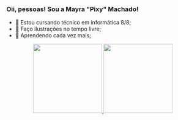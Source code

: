 ### Oii, pessoas! Sou a Mayra "Pixy" Machado!

- 🌱 Estou cursando técnico em informática 8/8;
- 💌 Faço ilustrações no tempo livre;
- 💢 Aprendendo cada vez mais;
<div align="center">
  <a href="https://github.com/MayGeems">
  <img height="180em" src="https://github-readme-stats.vercel.app/api?username=MayGeems&show_icons=true&theme=dracula&include_all_commits=true&count_private=true"/>
  <img height="180em" src="https://github-readme-stats.vercel.app/api/top-langs/?username=MayGeems&layout=compact&langs_count=7&theme=dracula"/>
</div>
